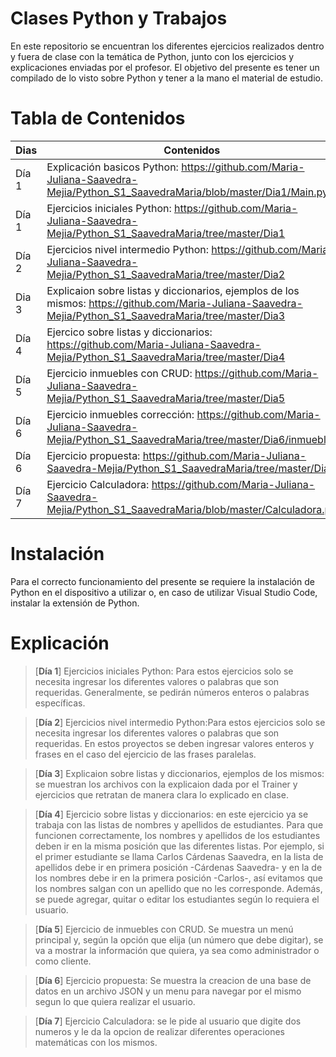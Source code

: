 # **Clases Python y Trabajos**

En este repositorio se encuentran los diferentes ejercicios realizados dentro y fuera de clase con la temática de Python, junto con los ejercicios y explicaciones enviadas por el profesor. El objetivo del presente es tener un compilado de lo visto sobre Python y tener a la mano el material de estudio.

# **Tabla de Contenidos**

| Dias | Contenidos |
|--|--|
| Día 1 | Explicación basicos Python: https://github.com/Maria-Juliana-Saavedra-Mejia/Python_S1_SaavedraMaria/blob/master/Dia1/Main.py.|
| Día 1 | Ejercicios iniciales Python: https://github.com/Maria-Juliana-Saavedra-Mejia/Python_S1_SaavedraMaria/tree/master/Dia1 |
| Día 2 | Ejercicios nivel intermedio Python: https://github.com/Maria-Juliana-Saavedra-Mejia/Python_S1_SaavedraMaria/tree/master/Dia2|
| Dia 3  | Explicaion sobre listas y diccionarios, ejemplos de los mismos: https://github.com/Maria-Juliana-Saavedra-Mejia/Python_S1_SaavedraMaria/tree/master/Dia3 |
| Día 4 | Ejercico sobre listas y diccionarios: https://github.com/Maria-Juliana-Saavedra-Mejia/Python_S1_SaavedraMaria/tree/master/Dia4 |
| Día 5 | Ejercicio inmuebles con CRUD: https://github.com/Maria-Juliana-Saavedra-Mejia/Python_S1_SaavedraMaria/tree/master/Dia5 |
| Día 6  | Ejercicio inmuebles corrección: https://github.com/Maria-Juliana-Saavedra-Mejia/Python_S1_SaavedraMaria/tree/master/Dia6/inmuebles |
| Día 6 | Ejercicio propuesta: https://github.com/Maria-Juliana-Saavedra-Mejia/Python_S1_SaavedraMaria/tree/master/Dia6 |
| Día  7 | Ejercicio Calculadora: https://github.com/Maria-Juliana-Saavedra-Mejia/Python_S1_SaavedraMaria/blob/master/Calculadora.py |

# **Instalación**

Para el correcto funcionamiento del presente se requiere la instalación de Python en el dispositivo a utilizar o, en caso de utilizar Visual Studio Code, instalar la extensión de Python. 

# **Explicación**
> [**Día 1**]
Ejercicios iniciales Python: Para estos ejercicios solo se necesita ingresar los diferentes valores o palabras que son requeridas. Generalmente, se pedirán números enteros o palabras específicas. 


> [**Día 2**]
Ejercicios nivel intermedio Python:Para estos ejercicios solo se necesita ingresar los diferentes valores o palabras que son requeridas. En estos proyectos se deben ingresar valores enteros y frases en el caso del ejercicio de las frases paralelas. 

> [**Día 3**]
 Explicaion sobre listas y diccionarios, ejemplos de los mismos: se muestran los archivos con la explicaion dada por el Trainer y ejercicios que retratan de manera clara lo explicado en clase. 

> [**Día 4**]
Ejercicio sobre listas y diccionarios: en este ejercicio ya se trabaja con las listas de nombres y apellidos de estudiantes. Para que funcionen correctamente, los nombres y apellidos de los estudiantes deben ir en la misma posición que las diferentes listas. Por ejemplo, si el primer estudiante se llama Carlos Cárdenas Saavedra, en la lista de apellidos debe ir en primera posición -Cárdenas Saavedra- y en la de los nombres debe ir en la primera posición -Carlos-, así evitamos que los nombres salgan con un apellido que no les corresponde. Además, se puede agregar, quitar o editar los estudiantes según lo requiera el usuario.

> [**Día 5**]
Ejercicio de inmuebles con CRUD. Se muestra un menú principal y, según la opción que elija (un número que debe digitar), se va a mostrar la información que quiera, ya sea como administrador o como cliente. 


> [**Día 6**]
Ejercicio propuesta: Se muestra la creacion de una base de datos en un archivo JSON y un menu para navegar por el mismo segun lo que quiera realizar el usuario. 

> [**Día 7**]
 Ejercicio Calculadora: se le pide al usuario que digite dos numeros y le da la opcion de realizar diferentes operaciones matemáticas con los mismos. 
